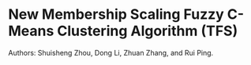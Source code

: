 # New Membership Scaling Fuzzy C-Means Clustering Algorithm (TFS)
Authors: Shuisheng Zhou, Dong Li, Zhuan Zhang, and Rui Ping.

